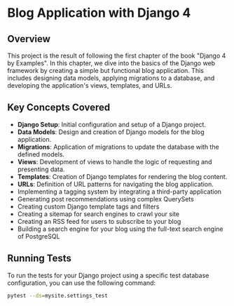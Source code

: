 # Blog Application with Django 4

## Overview

This project is the result of following the first chapter of the book "Django 4 by Examples". In this chapter, we dive into the basics of the Django web framework by creating a simple but functional blog application. This includes designing data models, applying migrations to a database, and developing the application's views, templates, and URLs.

## Key Concepts Covered

- **Django Setup**: Initial configuration and setup of a Django project.
- **Data Models**: Design and creation of Django models for the blog application.
- **Migrations**: Application of migrations to update the database with the defined models.
- **Views**: Development of views to handle the logic of requesting and presenting data.
- **Templates**: Creation of Django templates for rendering the blog content.
- **URLs**: Definition of URL patterns for navigating the blog application.
- Implementing a tagging system by integrating a third-party application
- Generating post recommendations using complex QuerySets
- Creating custom Django template tags and filters
- Creating a sitemap for search engines to crawl your site
- Creating an RSS feed for users to subscribe to your blog
- Building a search engine for your blog using the full-text search engine of PostgreSQL


## Running Tests

To run the tests for your Django project using a specific test database configuration, you can use the following command:

```bash
pytest --ds=mysite.settings_test
```